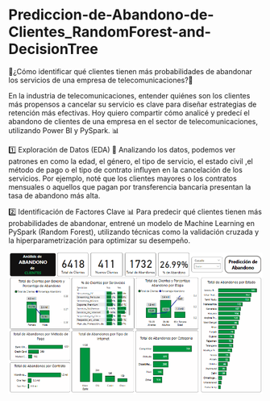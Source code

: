 # Prediccion-de-Abandono-de-Clientes_RandomForest-and-DecisionTree

📡¿Cómo identificar qué clientes tienen más probabilidades de abandonar los servicios de una empresa de telecomunicaciones?🚀

En la industria de telecomunicaciones, entender quiénes son los clientes más propensos a cancelar su servicio es clave para diseñar estrategias de retención más efectivas.
Hoy quiero compartir cómo analicé y predecí el abandono de clientes de una empresa en el sector de telecomunicaciones, utilizando Power BI y PySpark. 📊

1️⃣ Exploración de Datos (EDA) 🤔
Analizando los datos, podemos ver patrones en como la edad, el género, el tipo de servicio, el estado civil ,el método de pago o el tipo de contrato influyen en la cancelación de los servicios. Por ejemplo, noté que los clientes mayores o los contratos mensuales o aquellos que pagan por transferencia bancaria presentan la tasa de abandono más alta.

2️⃣ Identificación de Factores Clave 📊
Para predecir qué clientes tienen más probabilidades de abandonar, entrené un modelo de Machine Learning en PySpark (Random Forest), utilizando técnicas como la validación cruzada y la hiperparametrización para optimizar su desempeño.

![image alt](https://github.com/frankcc1/Prediccion-de-Abandono-de-Clientes_RandomForest-and-DecisionTree/blob/850de0c445091b53fa495d2711f28d1cbbd0964e/Prediccion_AbandonoClientes/image.png)
